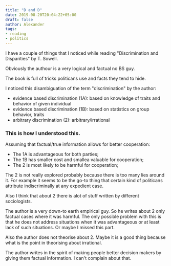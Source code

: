 ```yaml
---
title: "D and D"
date: 2019-08-20T20:04:22+05:00
draft: false
author: Alexander
tags:
- reading
- politics
---
```


I have a couple of things that I noticed while reading "Discrimination and Disparities" by T. Sowell.

Obviously the authour is a very logical and factual no BS guy.

The book is full of tricks politicans use and facts they tend to hide.

I noticed this disambiguation of the term "discrimination" by the author:

- evidence based discrimination (1A): based on knowledge of traits and behavior of given individual
- evidence based discrimination (1B): based on statistics on group behavior, traits
- arbitrary discrimination (2): arbitrary/irrational

### This is how I understood this.

Assuming that factual/true information allows for better cooperation:

- The 1A is advantageous for both parties;
- The 1B has smaller cost and smallea valuable for cooperation;
- The 2 is most likely to be harmful for cooperation;

The 2 is not really explored probably because there is too many lies around it.
For example it seems to be the go-to thing that certain kind of politicans attribute indiscriminally at any expedient case.

Also I think that about 2 there is alot of stuff written by different sociologists.

The author is a very down-to earth empirical guy.
So he writes about 2 only factual cases where it was harmful.
The only possible problem with this is that he does not address situations when it was advantageous or at least lack of such situations.
Or maybe I missed this part.

Also the author does not theorise about 2.
Maybe it is a good thing because what is the point in theorising about irrational.

The author writes in the spirit of making people better decision makers by giving them factual information.
I can't complain about that.
